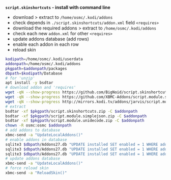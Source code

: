 **`script.skinshortcuts` - install with command line**  

- download > extract to `/home/osmc/.kodi/addons`
- check depends in `./script.skinshortcuts/addon.xml` field `<requires>`
- download the required addons > extract to `/home/osmc/.kodi/addons`
- check each new `addon.xml` for other `<requires>`
- update addons database (add rows)
- enable each addon in each row
- reload skin

```sh
kodipath=/home/osmc/.kodi/userdata
addonpath=/home/osmc/.kodi/addons
pkgpath=$addonpath/packages
dbpath=$kodipath/Database
# for 'unzip'
apt install -y bsdtar
# download addon and 'requires'
wget -qN --show-progress https://github.com/BigNoid/script.skinshortcuts/archive/master.zip -O $pkgpath/script.skinshortcuts.zip
wget -qN --show-progress https://github.com/XBMC-Addons/script.module.simplejson/archive/master.zip -O $pkgpath/script.module.simplejson.zip
wget -qN --show-progress http://mirrors.kodi.tv/addons/jarvis/script.module.unidecode/script.module.unidecode-0.4.16.zip -O $pkgpath/script.module.unidecode.zip
# extract
bsdtar -xf $pkgpath/script.skinshortcuts.zip -C $addonpath
bsdtar -xf $pkgpath/script.module.simplejson.zip -C $addonpath
bsdtar -xf $pkgpath/script.module.unidecode.zip -C $addonpath
chown -R osmc:osmc $addonpath
# add addons to database
xbmc-send -a "UpdateLocalAddons()"
# enable addons in database
sqlite3 $dbpath/Addons27.db "UPDATE installed SET enabled = 1 WHERE addonID = 'script.module.simplejson'"
sqlite3 $dbpath/Addons27.db "UPDATE installed SET enabled = 1 WHERE addonID = 'script.module.unidecode'"
sqlite3 $dbpath/Addons27.db "UPDATE installed SET enabled = 1 WHERE addonID = 'script.skinshortcuts'"
# update addons database
xbmc-send -a "UpdateLocalAddons()"
# force reload skin
xbmc-send -a "ReloadSkin()"
```
